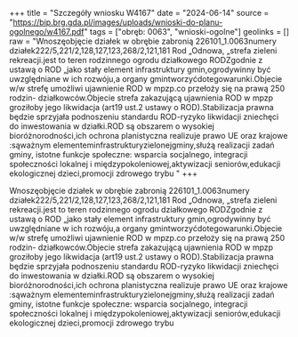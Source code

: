 +++
title = "Szczegóły wniosku W4167"
date = "2024-06-14"
source = "https://bip.brg.gda.pl/images/uploads/wnioski-do-planu-ogolnego/w4167.pdf"
tags = ["obręb: 0063", "wnioski-ogolne"]
geolinks = []
raw = "Wnoszęobjęcie działek w obrębie zabronią 226101_1.0063numery działek222/5,221/2,128,127,123,268/2,121,181 Rod „Odnowa, „strefa zieleni rekreacji.jest to teren rodzinnego ogrodu działkowego RODZgodnie z ustawą o ROD „jako stały element infrastruktury gmin,ogrodywinny być uwzględniane w ich rozwóju,a organy gmintworzyćdotegowarunki.Objecie w/w strefę umożliwi ujawnienie ROD w mpzp.co przełoży się na prawą 250 rodzin- działkowców.Objecie strefa zakazującą ujawnienia ROD w mpzp groziłoby jego likwidacja (art19 ust.2 ustawy o ROD).Stabilizacja prawna będzie sprzyjała podnoszeniu standardu ROD-ryzyko likwidacji zniechęci do inwestowania w działki.ROD są obszarem o wysokiej bioróżnorodności,ich ochrona planistyczna realizuje prawo UE oraz krajowe :sąważnym elementeminfrastrukturyzielonejgminy,służą realizacji zadań gminy, istotne funkcje społeczne: wsparcia socjalnego, integracji społeczności lokalnej i międzypokoleniowej,aktywizacji seniorów,edukacji ekologicznej dzieci,promocji zdrowego trybu "
+++

Wnoszęobjęcie działek w obrębie zabronią 226101_1.0063numery
działek222/5,221/2,128,127,123,268/2,121,181 Rod „Odnowa, „strefa zieleni rekreacji.jest to
teren rodzinnego ogrodu działkowego RODZgodnie z ustawą o ROD „jako stały element
infrastruktury gmin,ogrodywinny być uwzględniane w ich rozwóju,a organy
gmintworzyćdotegowarunki.Objecie w/w strefę umożliwi ujawnienie ROD w mpzp.co przełoży się
na prawą 250 rodzin- działkowców.Objecie strefa zakazującą ujawnienia ROD w mpzp groziłoby
jego likwidacja (art19 ust.2 ustawy o ROD).Stabilizacja prawna będzie sprzyjała podnoszeniu
standardu ROD-ryzyko likwidacji zniechęci do inwestowania w działki.ROD są obszarem o
wysokiej bioróżnorodności,ich ochrona planistyczna realizuje prawo UE oraz krajowe :sąważnym
elementeminfrastrukturyzielonejgminy,służą realizacji zadań gminy, istotne funkcje społeczne:
wsparcia socjalnego, integracji społeczności lokalnej i międzypokoleniowej,aktywizacji
seniorów,edukacji ekologicznej dzieci,promocji zdrowego trybu



